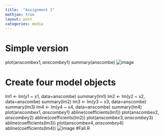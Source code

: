 ```yaml
---
title:  "Assignment 1"
mathjax: true
layout: post
categories: media
---
```

# Simple version
plot(anscombe$x1,anscombe$y1)
summary(anscombe)
![image](https://github.com/yichao2022/yichao202310.github.io/assets/113857588/a4cc4560-1ed1-498c-bb92-228645bb03b7)
# Create four model objects
lm1 <- lm(y1 ~ x1, data=anscombe)
summary(lm1)
lm2 <- lm(y2 ~ x2, data=anscombe)
summary(lm2)
lm3 <- lm(y3 ~ x3, data=anscombe)
summary(lm3)
lm4 <- lm(y4 ~ x4, data=anscombe)
summary(lm4)
plot(anscombe$x1,anscombe$y1)
abline(coefficients(lm1))
plot(anscombe$x2,anscombe$y2)
abline(coefficients(lm2))
plot(anscombe$x3,anscombe$y3)
abline(coefficients(lm3))
plot(anscombe$x4,anscombe$y4)
abline(coefficients(lm4))
![image](https://github.com/yichao2022/yichao202310.github.io/assets/113857588/b0d9616e-f0bf-48db-ae09-4991b4c9f05d)
#Fall.R


